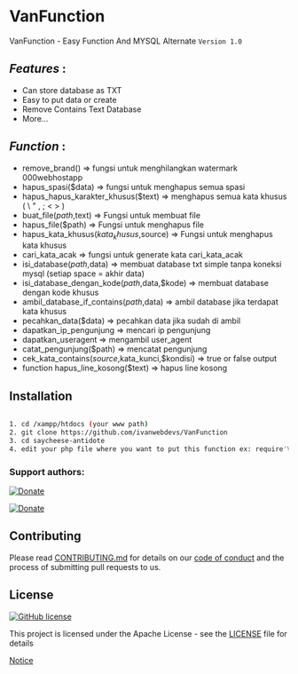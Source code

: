 # VanFunction
VanFunction - Easy Function And MYSQL Alternate
`Version 1.0`


## _*Features*_ : 
- Can store database as TXT
- Easy to put data or create
- Remove Contains Text Database
- More...


## _*Function*_ : 


- remove_brand() => fungsi untuk menghilangkan watermark 000webhostapp
- hapus_spasi($data) => fungsi untuk menghapus semua spasi
- hapus_hapus_karakter_khusus($text) => menghapus semua kata khusus ( \ " , ; < > )
- buat_file($path,$text) => Fungsi untuk membuat file
- hapus_file($path) => Fungsi untuk menghapus file
- hapus_kata_khusus($kata_khusus,$source) => Fungsi untuk menghapus kata khusus
- cari_kata_acak => fungsi untuk generate kata cari_kata_acak
- isi_database($path,$data) => membuat database txt simple tanpa koneksi mysql (setiap space = akhir data)
- isi_database_dengan_kode($path,$data,$kode) => membuat database dengan kode khusus
- ambil_database_if_contains($path,$data) => ambil database jika terdapat kata khusus
- pecahkan_data($data) => pecahkan data jika sudah di ambil 
- dapatkan_ip_pengunjung => mencari ip pengunjung
- dapatkan_useragent => mengambil user_agent
- catat_pengunjung($path) => mencatat pengunjung
- cek_kata_contains($source,$kata_kunci,$kondisi) => true or false output
- function hapus_line_kosong($text) => hapus line kosong




## Installation


```sh

1. cd /xampp/htdocs (your www path)
2. git clone https://github.com/ivanwebdevs/VanFunction
3. cd saycheese-antidote
4. edit your php file where you want to put this function ex: require'VanFunction/vanfunction.php'


```


### **Support authors**:

[![Donate](./assets/default-pink.png)](https://www.buymeacoffee.com/6dciIwk)

[![Donate](./assets/-460.png)](https://paypal.me/0x0is1?locale.x=en_GB)


## Contributing

Please read [CONTRIBUTING.md](CONTRIBUTING.md) for details on our [code of conduct](CODE_OF_CONDUCT.md) and the process of submitting pull requests to us.

## License 
[![GitHub license](https://img.shields.io/github/license/0x0is1/saycheese-antidote)](https://github.com/ivanwebdevs/VanFunction/blob/main/LICENSE)

This project is licensed under the Apache License - see the [LICENSE](LICENSE) file for details


<a href="NOTICE.md">Notice</a>
